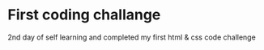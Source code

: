 # First coding challange 
 2nd day of self learning and completed my first html & css code challenge
